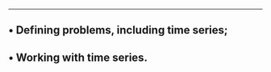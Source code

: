 ------------------------------------------------
• Defining problems, including time series;
-------------------------------------------------
• Working with time series.
-------------------------------------------------
